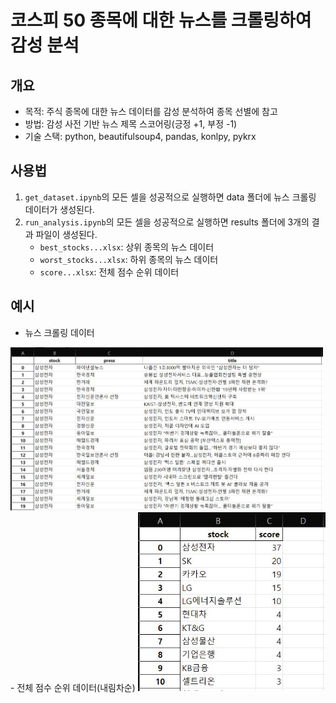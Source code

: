 # 코스피 50 종목에 대한 뉴스를 크롤링하여 감성 분석
## 개요
- 목적: 주식 종목에 대한 뉴스 데이터를 감성 분석하여 종목 선별에 참고
- 방법: 감성 사전 기반 뉴스 제목 스코어링(긍정 +1, 부정 -1)
- 기술 스택: python, beautifulsoup4, pandas, konlpy, pykrx

## 사용법
1. `get_dataset.ipynb`의 모든 셀을 성공적으로 실행하면 data 폴더에 뉴스 크롤링 데이터가 생성된다.
2. `run_analysis.ipynb`의 모든 셀을 성공적으로 실행하면 results 폴더에 3개의 결과 파일이 생성된다.
    - `best_stocks...xlsx`: 상위 종목의 뉴스 데이터
    - `worst_stocks...xlsx`: 하위 종목의 뉴스 데이터
    - `score...xlsx`: 전체 점수 순위 데이터

## 예시
- 뉴스 크롤링 데이터
<img src="/assets/news_sample.JPG" width="500"/>
- 전체 점수 순위 데이터(내림차순)
<img src="/assets/score_sample.JPG" width="300"/>